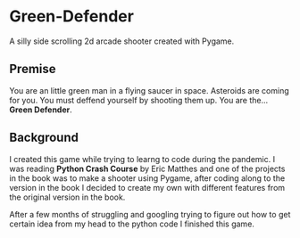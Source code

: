# Green-Defender

A silly side scrolling 2d arcade shooter created with Pygame.

## Premise

You are an little green man in a flying saucer in space. Asteroids are coming for you. You must deffend yourself by shooting them up. You are the... **Green Defender**.

## Background
I created this game while trying to learng to code during the pandemic. I was reading **Python Crash Course** by Eric Matthes and one of the projects in the book was to make a shooter using Pygame, after coding along to the version in the book I decided to create my own with different features from the original version in the book.

After a few months of struggling and googling trying to figure out how to get certain idea from my head to the python code I finished this game.
